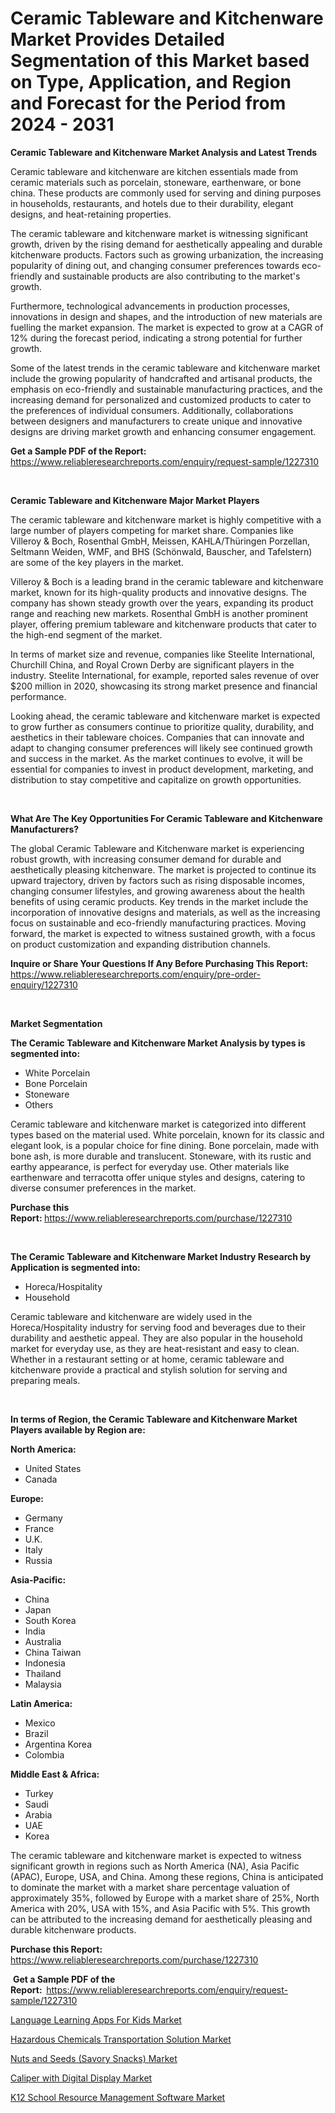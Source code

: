 <p><h1>Ceramic Tableware and Kitchenware Market Provides Detailed Segmentation of this Market based on Type, Application, and Region and Forecast for the Period from 2024 - 2031</h1></p><p><strong>Ceramic Tableware and Kitchenware Market Analysis and Latest Trends</strong></p>
<p><p>Ceramic tableware and kitchenware are kitchen essentials made from ceramic materials such as porcelain, stoneware, earthenware, or bone china. These products are commonly used for serving and dining purposes in households, restaurants, and hotels due to their durability, elegant designs, and heat-retaining properties.</p><p>The ceramic tableware and kitchenware market is witnessing significant growth, driven by the rising demand for aesthetically appealing and durable kitchenware products. Factors such as growing urbanization, the increasing popularity of dining out, and changing consumer preferences towards eco-friendly and sustainable products are also contributing to the market's growth.</p><p>Furthermore, technological advancements in production processes, innovations in design and shapes, and the introduction of new materials are fuelling the market expansion. The market is expected to grow at a CAGR of 12% during the forecast period, indicating a strong potential for further growth.</p><p>Some of the latest trends in the ceramic tableware and kitchenware market include the growing popularity of handcrafted and artisanal products, the emphasis on eco-friendly and sustainable manufacturing practices, and the increasing demand for personalized and customized products to cater to the preferences of individual consumers. Additionally, collaborations between designers and manufacturers to create unique and innovative designs are driving market growth and enhancing consumer engagement.</p></p>
<p><strong>Get a Sample PDF of the Report:&nbsp;</strong> <a href="https://www.reliableresearchreports.com/enquiry/request-sample/1227310">https://www.reliableresearchreports.com/enquiry/request-sample/1227310</a></p>
<p>&nbsp;</p>
<p><strong>Ceramic Tableware and Kitchenware Major Market Players</strong></p>
<p><p>The ceramic tableware and kitchenware market is highly competitive with a large number of players competing for market share. Companies like Villeroy & Boch, Rosenthal GmbH, Meissen, KAHLA/Thüringen Porzellan, Seltmann Weiden, WMF, and BHS (Schönwald, Bauscher, and Tafelstern) are some of the key players in the market. </p><p>Villeroy & Boch is a leading brand in the ceramic tableware and kitchenware market, known for its high-quality products and innovative designs. The company has shown steady growth over the years, expanding its product range and reaching new markets. Rosenthal GmbH is another prominent player, offering premium tableware and kitchenware products that cater to the high-end segment of the market.</p><p>In terms of market size and revenue, companies like Steelite International, Churchill China, and Royal Crown Derby are significant players in the industry. Steelite International, for example, reported sales revenue of over $200 million in 2020, showcasing its strong market presence and financial performance.</p><p>Looking ahead, the ceramic tableware and kitchenware market is expected to grow further as consumers continue to prioritize quality, durability, and aesthetics in their tableware choices. Companies that can innovate and adapt to changing consumer preferences will likely see continued growth and success in the market. As the market continues to evolve, it will be essential for companies to invest in product development, marketing, and distribution to stay competitive and capitalize on growth opportunities.</p></p>
<p>&nbsp;</p>
<p><strong>What Are The Key Opportunities For Ceramic Tableware and Kitchenware Manufacturers?</strong></p>
<p><p>The global Ceramic Tableware and Kitchenware market is experiencing robust growth, with increasing consumer demand for durable and aesthetically pleasing kitchenware. The market is projected to continue its upward trajectory, driven by factors such as rising disposable incomes, changing consumer lifestyles, and growing awareness about the health benefits of using ceramic products. Key trends in the market include the incorporation of innovative designs and materials, as well as the increasing focus on sustainable and eco-friendly manufacturing practices. Moving forward, the market is expected to witness sustained growth, with a focus on product customization and expanding distribution channels.</p></p>
<p><strong>Inquire or Share Your Questions If Any Before Purchasing This Report:</strong> <a href="https://www.reliableresearchreports.com/enquiry/pre-order-enquiry/1227310">https://www.reliableresearchreports.com/enquiry/pre-order-enquiry/1227310</a></p>
<p>&nbsp;</p>
<p><strong>Market Segmentation</strong></p>
<p><strong>The Ceramic Tableware and Kitchenware Market Analysis by types is segmented into:</strong></p>
<p><ul><li>White Porcelain</li><li>Bone Porcelain</li><li>Stoneware</li><li>Others</li></ul></p>
<p><p>Ceramic tableware and kitchenware market is categorized into different types based on the material used. White porcelain, known for its classic and elegant look, is a popular choice for fine dining. Bone porcelain, made with bone ash, is more durable and translucent. Stoneware, with its rustic and earthy appearance, is perfect for everyday use. Other materials like earthenware and terracotta offer unique styles and designs, catering to diverse consumer preferences in the market.</p></p>
<p><strong>Purchase this Report:&nbsp;</strong><a href="https://www.reliableresearchreports.com/purchase/1227310">https://www.reliableresearchreports.com/purchase/1227310</a></p>
<p>&nbsp;</p>
<p><strong>The Ceramic Tableware and Kitchenware Market Industry Research by Application is segmented into:</strong></p>
<p><ul><li>Horeca/Hospitality</li><li>Household</li></ul></p>
<p><p>Ceramic tableware and kitchenware are widely used in the Horeca/Hospitality industry for serving food and beverages due to their durability and aesthetic appeal. They are also popular in the household market for everyday use, as they are heat-resistant and easy to clean. Whether in a restaurant setting or at home, ceramic tableware and kitchenware provide a practical and stylish solution for serving and preparing meals.</p></p>
<p>&nbsp;</p>
<p><strong>In terms of Region, the Ceramic Tableware and Kitchenware Market Players available by Region are:</strong></p>
<p>
    <p> <strong> North America: </strong>
        <ul>
            <li>United States</li>
            <li>Canada</li>
        </ul>
        </p> 
    <p> <strong> Europe: </strong>
        <ul>
            <li>Germany</li>
            <li>France</li>
            <li>U.K.</li>
            <li>Italy</li>
            <li>Russia</li>
        </ul>
        </p> 
    <p> <strong> Asia-Pacific: </strong>
        <ul>
            <li>China</li>
            <li>Japan</li>
            <li>South Korea</li>
            <li>India</li>
            <li>Australia</li>
            <li>China Taiwan</li>
            <li>Indonesia</li>
            <li>Thailand</li>
            <li>Malaysia</li>
        </ul>
        </p> 
    <p> <strong> Latin America: </strong>
        <ul>
            <li>Mexico</li>
            <li>Brazil</li>
            <li>Argentina Korea</li>
            <li>Colombia</li>
        </ul>
        </p> 
    <p> <strong> Middle East & Africa: </strong>
        <ul>
            <li>Turkey</li>
            <li>Saudi</li>
            <li>Arabia</li>
            <li>UAE</li>
            <li>Korea</li>
        </ul>
    </p>
    </p>
<p><p>The ceramic tableware and kitchenware market is expected to witness significant growth in regions such as North America (NA), Asia Pacific (APAC), Europe, USA, and China. Among these regions, China is anticipated to dominate the market with a market share percentage valuation of approximately 35%, followed by Europe with a market share of 25%, North America with 20%, USA with 15%, and Asia Pacific with 5%. This growth can be attributed to the increasing demand for aesthetically pleasing and durable kitchenware products.</p></p>
<p><strong>Purchase this Report: </strong><a href="https://www.reliableresearchreports.com/purchase/1227310">https://www.reliableresearchreports.com/purchase/1227310</a></p>
<p>&nbsp;<strong>Get a Sample PDF of the Report:&nbsp;&nbsp;</strong><a href="https://www.reliableresearchreports.com/enquiry/request-sample/1227310">https://www.reliableresearchreports.com/enquiry/request-sample/1227310</a></p>
<p><strong></strong></p>
<p><p><a href="https://medium.com/@aliyastokes45656/language-learning-apps-for-kids-market-insight-market-trends-growth-forecasted-from-2024-to-2031-4caf308e5112">Language Learning Apps For Kids Market</a></p><p><a href="https://medium.com/@aliyastokes45656/hazardous-chemicals-transportation-solution-market-trends-and-market-analysis-forecasted-for-period-1de1d08af711">Hazardous Chemicals Transportation Solution Market</a></p><p><a href="https://github.com/khansimonweber1lqujlwoz15d/Market-Research-Report-List-1/blob/main/nuts-and-seeds-savory-snacks-market.md">Nuts and Seeds (Savory Snacks) Market</a></p><p><a href="https://github.com/derrinmiltonellis35gcl/Market-Research-Report-List-1/blob/main/caliper-with-digital-display-market.md">Caliper with Digital Display Market</a></p><p><a href="https://medium.com/@aliyastokes45656/k12-school-resource-management-software-market-trends-forecast-and-competitive-analysis-to-2031-ebd2766b3b69">K12 School Resource Management Software Market</a></p></p>